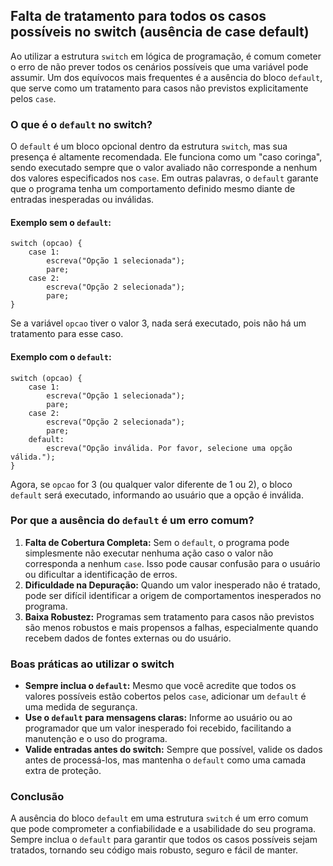 
## Falta de tratamento para todos os casos possíveis no switch (ausência de case default)

Ao utilizar a estrutura `switch` em lógica de programação, é comum cometer o erro de não prever todos os cenários possíveis que uma variável pode assumir. Um dos equívocos mais frequentes é a ausência do bloco `default`, que serve como um tratamento para casos não previstos explicitamente pelos `case`.

### O que é o `default` no switch?

O `default` é um bloco opcional dentro da estrutura `switch`, mas sua presença é altamente recomendada. Ele funciona como um "caso coringa", sendo executado sempre que o valor avaliado não corresponde a nenhum dos valores especificados nos `case`. Em outras palavras, o `default` garante que o programa tenha um comportamento definido mesmo diante de entradas inesperadas ou inválidas.

#### Exemplo sem o `default`:

```pseudo
switch (opcao) {
    case 1:
        escreva("Opção 1 selecionada");
        pare;
    case 2:
        escreva("Opção 2 selecionada");
        pare;
}
```

Se a variável `opcao` tiver o valor 3, nada será executado, pois não há um tratamento para esse caso.

#### Exemplo com o `default`:

```pseudo
switch (opcao) {
    case 1:
        escreva("Opção 1 selecionada");
        pare;
    case 2:
        escreva("Opção 2 selecionada");
        pare;
    default:
        escreva("Opção inválida. Por favor, selecione uma opção válida.");
}
```

Agora, se `opcao` for 3 (ou qualquer valor diferente de 1 ou 2), o bloco `default` será executado, informando ao usuário que a opção é inválida.

### Por que a ausência do `default` é um erro comum?

1. **Falta de Cobertura Completa:** Sem o `default`, o programa pode simplesmente não executar nenhuma ação caso o valor não corresponda a nenhum `case`. Isso pode causar confusão para o usuário ou dificultar a identificação de erros.
2. **Dificuldade na Depuração:** Quando um valor inesperado não é tratado, pode ser difícil identificar a origem de comportamentos inesperados no programa.
3. **Baixa Robustez:** Programas sem tratamento para casos não previstos são menos robustos e mais propensos a falhas, especialmente quando recebem dados de fontes externas ou do usuário.

### Boas práticas ao utilizar o switch

- **Sempre inclua o `default`:** Mesmo que você acredite que todos os valores possíveis estão cobertos pelos `case`, adicionar um `default` é uma medida de segurança.
- **Use o `default` para mensagens claras:** Informe ao usuário ou ao programador que um valor inesperado foi recebido, facilitando a manutenção e o uso do programa.
- **Valide entradas antes do switch:** Sempre que possível, valide os dados antes de processá-los, mas mantenha o `default` como uma camada extra de proteção.

### Conclusão

A ausência do bloco `default` em uma estrutura `switch` é um erro comum que pode comprometer a confiabilidade e a usabilidade do seu programa. Sempre inclua o `default` para garantir que todos os casos possíveis sejam tratados, tornando seu código mais robusto, seguro e fácil de manter.
```
